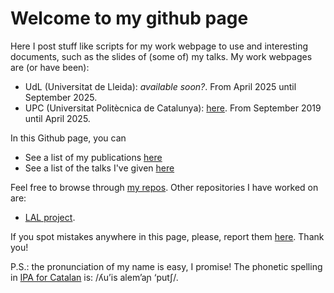 # Welcome to my github page

Here I post stuff like scripts for my work webpage to use and interesting documents, such as the slides of (some of) my talks.
My work webpages are (or have been):
- UdL (Universitat de Lleida): _available soon?_. From April 2025 until September 2025.
- UPC (Universitat Politècnica de Catalunya): [here](https://cqllab.upc.edu/people/lalemany/). From September 2019 until April 2025.

In this Github page, you can
- See a list of my publications [here](publications.html)
- See a list of the talks I've given [here](talks.html)

Feel free to browse through [my repos](https://github.com/lluisalemanypuig). Other repositories I have worked on are:
- [LAL project](https://github.com/LAL-project).

If you spot mistakes anywhere in this page, please, report them [here](https://github.com/lluisalemanypuig/lluisalemanypuig.github.io/issues). Thank you!

P.S.: the pronunciation of my name is easy, I promise! The phonetic spelling in [IPA for Catalan](https://en.wikipedia.org/wiki/Help:IPA/Catalan) is: /ʎu’is alem’aɲ ‘putʃ/.
